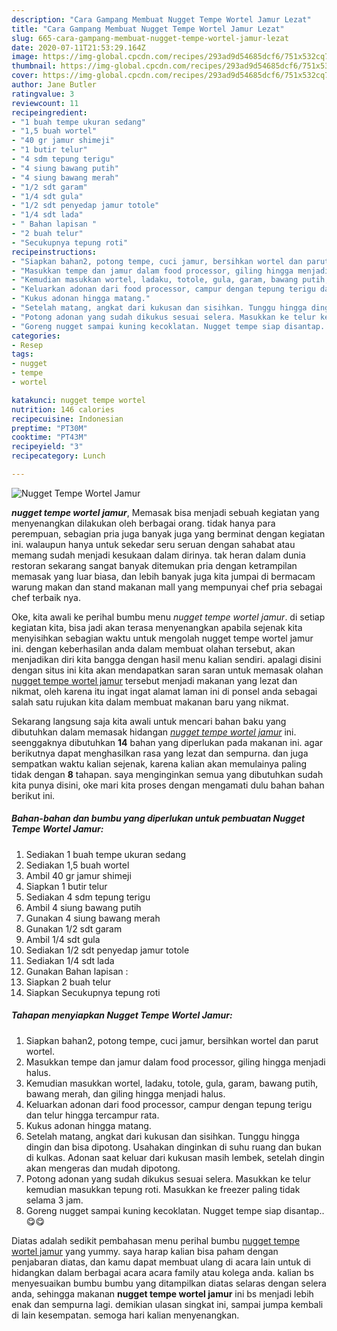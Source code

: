 ```yaml
---
description: "Cara Gampang Membuat Nugget Tempe Wortel Jamur Lezat"
title: "Cara Gampang Membuat Nugget Tempe Wortel Jamur Lezat"
slug: 665-cara-gampang-membuat-nugget-tempe-wortel-jamur-lezat
date: 2020-07-11T21:53:29.164Z
image: https://img-global.cpcdn.com/recipes/293ad9d54685dcf6/751x532cq70/nugget-tempe-wortel-jamur-foto-resep-utama.jpg
thumbnail: https://img-global.cpcdn.com/recipes/293ad9d54685dcf6/751x532cq70/nugget-tempe-wortel-jamur-foto-resep-utama.jpg
cover: https://img-global.cpcdn.com/recipes/293ad9d54685dcf6/751x532cq70/nugget-tempe-wortel-jamur-foto-resep-utama.jpg
author: Jane Butler
ratingvalue: 3
reviewcount: 11
recipeingredient:
- "1 buah tempe ukuran sedang"
- "1,5 buah wortel"
- "40 gr jamur shimeji"
- "1 butir telur"
- "4 sdm tepung terigu"
- "4 siung bawang putih"
- "4 siung bawang merah"
- "1/2 sdt garam"
- "1/4 sdt gula"
- "1/2 sdt penyedap jamur totole"
- "1/4 sdt lada"
- " Bahan lapisan "
- "2 buah telur"
- "Secukupnya tepung roti"
recipeinstructions:
- "Siapkan bahan2, potong tempe, cuci jamur, bersihkan wortel dan parut wortel."
- "Masukkan tempe dan jamur dalam food processor, giling hingga menjadi halus."
- "Kemudian masukkan wortel, ladaku, totole, gula, garam, bawang putih, bawang merah, dan giling hingga menjadi halus."
- "Keluarkan adonan dari food processor, campur dengan tepung terigu dan telur hingga tercampur rata."
- "Kukus adonan hingga matang."
- "Setelah matang, angkat dari kukusan dan sisihkan. Tunggu hingga dingin dan bisa dipotong. Usahakan dinginkan di suhu ruang dan bukan di kulkas. Adonan saat keluar dari kukusan masih lembek, setelah dingin akan mengeras dan mudah dipotong."
- "Potong adonan yang sudah dikukus sesuai selera. Masukkan ke telur kemudian masukkan tepung roti. Masukkan ke freezer paling tidak selama 3 jam."
- "Goreng nugget sampai kuning kecoklatan. Nugget tempe siap disantap..😋😋"
categories:
- Resep
tags:
- nugget
- tempe
- wortel

katakunci: nugget tempe wortel 
nutrition: 146 calories
recipecuisine: Indonesian
preptime: "PT30M"
cooktime: "PT43M"
recipeyield: "3"
recipecategory: Lunch

---
```



![Nugget Tempe Wortel Jamur](https://img-global.cpcdn.com/recipes/293ad9d54685dcf6/751x532cq70/nugget-tempe-wortel-jamur-foto-resep-utama.jpg)

<b><i>nugget tempe wortel jamur</i></b>, Memasak bisa menjadi sebuah kegiatan yang menyenangkan dilakukan oleh berbagai orang. tidak hanya para perempuan, sebagian pria juga banyak juga yang berminat dengan kegiatan ini. walaupun hanya untuk sekedar seru seruan dengan sahabat atau memang sudah menjadi kesukaan dalam dirinya. tak heran dalam dunia restoran sekarang sangat banyak ditemukan pria dengan ketrampilan memasak yang luar biasa, dan lebih banyak juga kita jumpai di bermacam warung makan dan stand makanan mall yang mempunyai chef pria sebagai chef terbaik nya.

Oke, kita awali ke perihal bumbu menu <i>nugget tempe wortel jamur</i>. di setiap kegiatan kita, bisa jadi akan terasa menyenangkan apabila sejenak kita menyisihkan sebagian waktu untuk mengolah nugget tempe wortel jamur ini. dengan keberhasilan anda dalam membuat olahan tersebut, akan menjadikan diri kita bangga dengan hasil menu kalian sendiri. apalagi disini dengan situs ini kita akan mendapatkan saran saran untuk memasak olahan <u>nugget tempe wortel jamur</u> tersebut menjadi makanan yang lezat dan nikmat, oleh karena itu ingat ingat alamat laman ini di ponsel anda sebagai salah satu rujukan kita dalam membuat makanan baru yang nikmat.




Sekarang langsung saja kita awali untuk mencari bahan baku yang dibutuhkan dalam memasak hidangan <u><i>nugget tempe wortel jamur</i></u> ini. seenggaknya dibutuhkan <b>14</b> bahan yang diperlukan pada makanan ini. agar berikutnya dapat menghasilkan rasa yang lezat dan sempurna. dan juga sempatkan waktu kalian sejenak, karena kalian akan memulainya paling tidak dengan <b>8</b> tahapan. saya menginginkan semua yang dibutuhkan sudah kita punya disini, oke mari kita proses dengan mengamati dulu bahan bahan berikut ini.

<!--inarticleads1-->

##### Bahan-bahan dan bumbu yang diperlukan untuk pembuatan Nugget Tempe Wortel Jamur:

1. Sediakan 1 buah tempe ukuran sedang
1. Sediakan 1,5 buah wortel
1. Ambil 40 gr jamur shimeji
1. Siapkan 1 butir telur
1. Sediakan 4 sdm tepung terigu
1. Ambil 4 siung bawang putih
1. Gunakan 4 siung bawang merah
1. Gunakan 1/2 sdt garam
1. Ambil 1/4 sdt gula
1. Sediakan 1/2 sdt penyedap jamur totole
1. Sediakan 1/4 sdt lada
1. Gunakan  Bahan lapisan :
1. Siapkan 2 buah telur
1. Siapkan Secukupnya tepung roti




<!--inarticleads2-->

##### Tahapan menyiapkan Nugget Tempe Wortel Jamur:

1. Siapkan bahan2, potong tempe, cuci jamur, bersihkan wortel dan parut wortel.
1. Masukkan tempe dan jamur dalam food processor, giling hingga menjadi halus.
1. Kemudian masukkan wortel, ladaku, totole, gula, garam, bawang putih, bawang merah, dan giling hingga menjadi halus.
1. Keluarkan adonan dari food processor, campur dengan tepung terigu dan telur hingga tercampur rata.
1. Kukus adonan hingga matang.
1. Setelah matang, angkat dari kukusan dan sisihkan. Tunggu hingga dingin dan bisa dipotong. Usahakan dinginkan di suhu ruang dan bukan di kulkas. Adonan saat keluar dari kukusan masih lembek, setelah dingin akan mengeras dan mudah dipotong.
1. Potong adonan yang sudah dikukus sesuai selera. Masukkan ke telur kemudian masukkan tepung roti. Masukkan ke freezer paling tidak selama 3 jam.
1. Goreng nugget sampai kuning kecoklatan. Nugget tempe siap disantap..😋😋




Diatas adalah sedikit pembahasan menu perihal bumbu <u>nugget tempe wortel jamur</u> yang yummy. saya harap kalian bisa paham dengan penjabaran diatas, dan kamu dapat membuat ulang di acara lain untuk di hidangkan dalam berbagai acara acara family atau kolega anda. kalian bs menyesuaikan bumbu bumbu yang ditampilkan diatas selaras dengan selera anda, sehingga makanan <b>nugget tempe wortel jamur</b> ini bs menjadi lebih enak dan sempurna lagi. demikian ulasan singkat ini, sampai jumpa kembali di lain kesempatan. semoga hari kalian menyenangkan.
